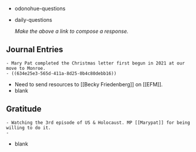 - odonohue-questions
- daily-questions
  
  *Make the above a link to compose a response.*
## Journal Entries
	- Mary Pat completed the Christmas letter first begun in 2021 at our move to Monroe.
	- ((634e25e3-565d-411a-8d25-0b4c80debb16))
- Need to send resources to [[Becky Friedenberg]] on [[EFM]].
- blank
## Gratitude
	- Watching the 3rd episode of US & Holocaust. MP [[Marypat]] for being willing to do it.
	-
- blank